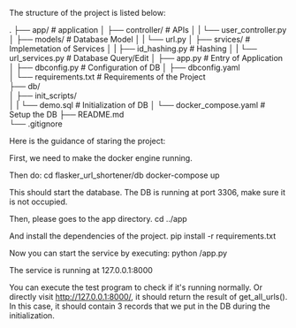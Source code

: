 The structure of the project is listed below:

.
├── app/                            # application
│   ├── controller/                 # APIs
│   |   └── user_controller.py         
│   ├── models/                     # Database Model
│   |   └── url.py
│   ├── srvices/                    # Implemetation of Services
│   |   ├── id_hashing.py           # Hashing
│   |   └── url_services.py         # Database Query/Edit
│   ├── app.py                      # Entry of Application
│   ├── dbconfig.py                 # Configuration of DB
│   ├── dbconfig.yaml        
│   └── requirements.txt            # Requirements of the Project         
├── db/               
│   ├── init_scripts/               
│   |   └── demo.sql                # Initialization of DB
│   └── docker_compose.yaml         # Setup the DB
├── README.md            
└── .gitignore   

Here is the guidance of staring the project:

First, we need to make the docker engine running.

Then do: 
    cd flasker_url_shortener/db
    docker-compose up

This should start the database. The DB is running at port 3306, make sure it is not occupied.

Then, please goes to the app directory.
    cd ../app

And install the dependencies of the project.
    pip install -r requirements.txt

Now you can start the service by executing:
    python /app.py

The service is running at 127.0.0.1:8000

You can execute the test program to check if it's running normally.
Or directly visit http://127.0.0.1:8000/, it should return the result of get_all_urls(). In this case, it should contain 3 records that we put in the DB during the initialization.